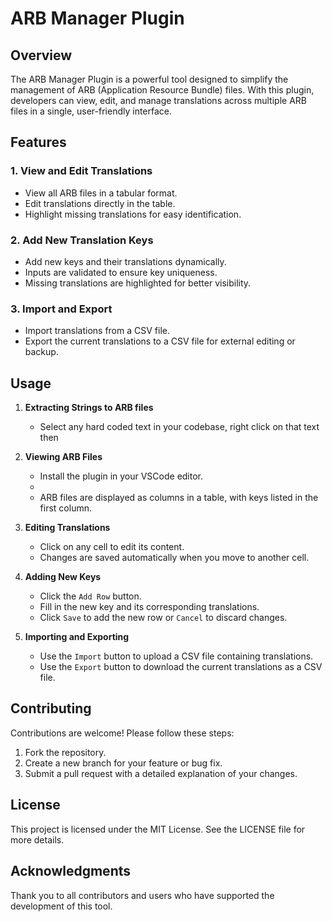 # ARB Manager Plugin

## Overview

The ARB Manager Plugin is a powerful tool designed to simplify the management of ARB (Application Resource Bundle) files. With this plugin, developers can view, edit, and manage translations across multiple ARB files in a single, user-friendly interface.

## Features

### 1. **View and Edit Translations**

- View all ARB files in a tabular format.
- Edit translations directly in the table.
- Highlight missing translations for easy identification.

### 2. **Add New Translation Keys**

- Add new keys and their translations dynamically.
- Inputs are validated to ensure key uniqueness.
- Missing translations are highlighted for better visibility.

### 3. **Import and Export**

- Import translations from a CSV file.
- Export the current translations to a CSV file for external editing or backup.

## Usage

1. **Extracting Strings to ARB files**
   - Select any hard coded text in your codebase, right click on that text then

2. **Viewing ARB Files**
   - Install the plugin in your VSCode editor.
   -
   - ARB files are displayed as columns in a table, with keys listed in the first column.

3. **Editing Translations**
   - Click on any cell to edit its content.
   - Changes are saved automatically when you move to another cell.

4. **Adding New Keys**
   - Click the `Add Row` button.
   - Fill in the new key and its corresponding translations.
   - Click `Save` to add the new row or `Cancel` to discard changes.

5. **Importing and Exporting**
   - Use the `Import` button to upload a CSV file containing translations.
   - Use the `Export` button to download the current translations as a CSV file.

## Contributing

Contributions are welcome! Please follow these steps:

1. Fork the repository.
2. Create a new branch for your feature or bug fix.
3. Submit a pull request with a detailed explanation of your changes.

## License

This project is licensed under the MIT License. See the LICENSE file for more details.

## Acknowledgments

Thank you to all contributors and users who have supported the development of this tool.
